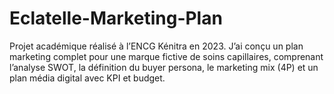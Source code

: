# Eclatelle-Marketing-Plan
Projet académique réalisé à l’ENCG Kénitra en 2023. J’ai conçu un plan marketing complet pour une marque fictive de soins capillaires, comprenant l’analyse SWOT, la définition du buyer persona, le marketing mix (4P) et un plan média digital avec KPI et budget.
